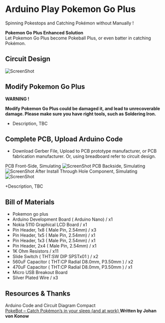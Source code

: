 #  Arduino Play Pokemon Go Plus
Spinning Pokestops and Catching Pokémon without Manually !

**Pokemon Go Plus Enhanced Solution**<br>
Let Pokemon Go Plus become Pokeball Plus, or even batter in catching Pokémon.

## Circuit Design
![ScreenShot](https://github.takahashi65.info/lib_img/github_arduinoplaypokemon_circuit.png)

## Modify Pokemon Go Plus
**WARNING !**<br>

**Modify Pokemon Go Plus could be damaged it, and lead to unrecoverable damage. Please make sure you have right tools, such as Soldering Iron.**

+ Description, TBC

## Complete PCB, Upload Arduino Code
+ Download Gerber File, Upload to PCB prototype manufacturer, or PCB fabrication manufacturer. Or,  using breadboard refer to circuit design.

PCB Front-Side, Simulating
![ScreenShot](https://github.takahashi65.info/lib_img/github_arduinoplaypokemon_pcbf.png)
PCB Backside, Simulating
![ScreenShot](https://github.takahashi65.info/lib_img/github_arduinoplaypokemon_pcbb.png)
After Install Through Hole Component, Simulating
![ScreenShot](https://github.takahashi65.info/lib_img/github_arduinoplaypokemon_pcbtht.png)

+Description, TBC

## Bill of Materials
+ Pokemon go plus
+ Arduino Development Board  ( Arduino Nano) / x1
+ Nokia 5110 Graphical LCD Board / x1
+ Pin Header, 1x8 ( Male Pin, 2.54mm) / x3
+ Pin Header, 1x5 ( Male Pin, 2.54mm) / x1
+ Pin Header, 1x3 ( Male Pin, 2.54mm) / x1
+ Pin Header, 2x4 ( Male Pin, 2.54mm) / x1
+ 1K Ohm Resistors / x11
+ Slide Switch  ( THT:SW DIP SPSTx01 ) / x2
+ 560uF Capacitor ( THT:CP Radial D8.0mm, P3.50mm ) / x2
+ 470uF Capacitor ( THT:CP Radial D8.0mm, P3.50mm ) / x1
+ Micro USB Breakout Board
+ Silver Plated Wire / x3

## Resources & Thanks
Arduino Code and Circuit Diagram Compact<br>
[PokeBot – Catch Pokémon’s in your sleep (and at work) ](https://vonkonow.com/wordpress/2017/08/pokebot-catch-pokemons-in-your-sleep-and-at-work/)  **Written by Johan von Konow**